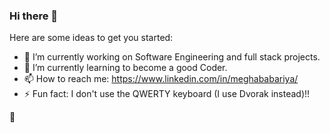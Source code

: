 ### Hi there 👋

Here are some ideas to get you started:

- 🔭 I’m currently working on Software Engineering and full stack projects.
- 🌱 I’m currently learning to become a good Coder.
- 📫 How to reach me: https://www.linkedin.com/in/meghababariya/
- ⚡ Fun fact: I don't use the QWERTY keyboard (I use Dvorak instead)!!

👋
